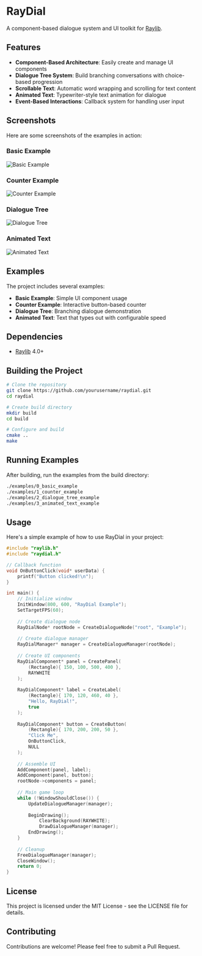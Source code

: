 # RayDial

A component-based dialogue system and UI toolkit for [Raylib](https://www.raylib.com/).

## Features

- **Component-Based Architecture**: Easily create and manage UI components
- **Dialogue Tree System**: Build branching conversations with choice-based progression
- **Scrollable Text**: Automatic word wrapping and scrolling for text content
- **Animated Text**: Typewriter-style text animation for dialogue
- **Event-Based Interactions**: Callback system for handling user input

## Screenshots

Here are some screenshots of the examples in action:

### Basic Example
![Basic Example](docs/images/basic.png)

### Counter Example
![Counter Example](docs/images/counter.gif)

### Dialogue Tree
![Dialogue Tree](docs/images/tree.gif)

### Animated Text
![Animated Text](docs/images/animated.gif)

## Examples

The project includes several examples:

- **Basic Example**: Simple UI component usage
- **Counter Example**: Interactive button-based counter
- **Dialogue Tree**: Branching dialogue demonstration
- **Animated Text**: Text that types out with configurable speed

## Dependencies

- [Raylib](https://www.raylib.com/) 4.0+

## Building the Project

```bash
# Clone the repository
git clone https://github.com/yourusername/raydial.git
cd raydial

# Create build directory
mkdir build
cd build

# Configure and build
cmake ..
make
```

## Running Examples

After building, run the examples from the build directory:

```bash
./examples/0_basic_example
./examples/1_counter_example
./examples/2_dialogue_tree_example
./examples/3_animated_text_example
```

## Usage

Here's a simple example of how to use RayDial in your project:

```c
#include "raylib.h"
#include "raydial.h"

// Callback function
void OnButtonClick(void* userData) {
    printf("Button clicked!\n");
}

int main() {
    // Initialize window
    InitWindow(800, 600, "RayDial Example");
    SetTargetFPS(60);
    
    // Create dialogue node
    RayDialNode* rootNode = CreateDialogueNode("root", "Example");
    
    // Create dialogue manager
    RayDialManager* manager = CreateDialogueManager(rootNode);
    
    // Create UI components
    RayDialComponent* panel = CreatePanel(
        (Rectangle){ 150, 100, 500, 400 },
        RAYWHITE
    );
    
    RayDialComponent* label = CreateLabel(
        (Rectangle){ 170, 120, 460, 40 },
        "Hello, RayDial!",
        true
    );
    
    RayDialComponent* button = CreateButton(
        (Rectangle){ 170, 200, 200, 50 },
        "Click Me",
        OnButtonClick,
        NULL
    );
    
    // Assemble UI
    AddComponent(panel, label);
    AddComponent(panel, button);
    rootNode->components = panel;
    
    // Main game loop
    while (!WindowShouldClose()) {
        UpdateDialogueManager(manager);
        
        BeginDrawing();
            ClearBackground(RAYWHITE);
            DrawDialogueManager(manager);
        EndDrawing();
    }
    
    // Cleanup
    FreeDialogueManager(manager);
    CloseWindow();
    return 0;
}
```

## License

This project is licensed under the MIT License - see the LICENSE file for details.

## Contributing

Contributions are welcome! Please feel free to submit a Pull Request.
